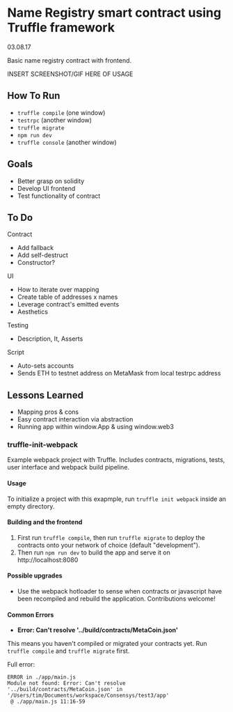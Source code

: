 # Name Registry smart contract using Truffle framework

03.08.17

Basic name registry contract with frontend.

INSERT SCREENSHOT/GIF HERE OF USAGE

## How To Run
* `truffle compile` (one window)
* `testrpc` (another window)
* `truffle migrate`
* `npm run dev`
* `truffle console` (another window)

## Goals
* Better grasp on solidity
* Develop UI frontend
* Test functionality of contract

## To Do

Contract
* Add fallback
* Add self-destruct
* Constructor?

UI
* How to iterate over mapping
* Create table of addresses x names
* Leverage contract's emitted events
* Aesthetics

Testing
* Description, It, Asserts

Script
* Auto-sets accounts
* Sends ETH to testnet address on MetaMask from local testrpc address

## Lessons Learned
* Mapping pros & cons
* Easy contract interaction via abstraction
* Running app within window.App & using window.web3


### truffle-init-webpack
Example webpack project with Truffle. Includes contracts, migrations, tests, user interface and webpack build pipeline.

#### Usage

To initialize a project with this exapmple, run `truffle init webpack` inside an empty directory.

#### Building and the frontend

1. First run `truffle compile`, then run `truffle migrate` to deploy the contracts onto your network of choice (default "development").
1. Then run `npm run dev` to build the app and serve it on http://localhost:8080

#### Possible upgrades

* Use the webpack hotloader to sense when contracts or javascript have been recompiled and rebuild the application. Contributions welcome!

#### Common Errors

* **Error: Can't resolve '../build/contracts/MetaCoin.json'**

This means you haven't compiled or migrated your contracts yet. Run `truffle compile` and `truffle migrate` first.

Full error:

```
ERROR in ./app/main.js
Module not found: Error: Can't resolve '../build/contracts/MetaCoin.json' in '/Users/tim/Documents/workspace/Consensys/test3/app'
 @ ./app/main.js 11:16-59
```
